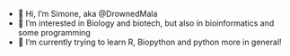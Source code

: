 - 👋 Hi, I’m Simone, aka @DrownedMala
- 👀 I’m interested in Biology and biotech, but also in bioinformatics and some programming 
- 🌱 I’m currently trying to learn R, Biopython and python more in general!

<!---
DrownedMala/DrownedMala is a ✨ special ✨ repository because its `README.md` (this file) appears on your GitHub profile.
You can click the Preview link to take a look at your changes.
--->
